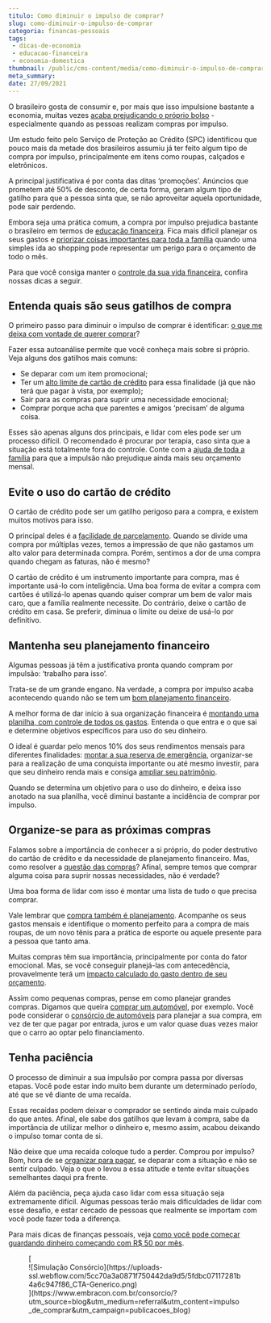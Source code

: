 ```yaml
---
titulo: Como diminuir o impulso de comprar?
slug: como-diminuir-o-impulso-de-comprar
categoria: financas-pessoais
tags:
 - dicas-de-economia
 - educacao-financeira
 - economia-domestica
thumbnail: /public/cms-content/media/como-diminuir-o-impulso-de-comprar.jpg
meta_summary: 
date: 27/09/2021
---
```

O brasileiro gosta de consumir e, por mais que isso impulsione bastante a economia, muitas vezes [acaba prejudicando o próprio bolso](https://www.embracon.com.br/blog/as-dicas-mais-valiosas-para-sair-do-vermelho) - especialmente quando as pessoas realizam compras por impulso.

Um estudo feito pelo Serviço de Proteção ao Crédito (SPC) identificou que pouco mais da metade dos brasileiros assumiu já ter feito algum tipo de compra por impulso, principalmente em itens como roupas, calçados e eletrônicos.

A principal justificativa é por conta das ditas ‘promoções’. Anúncios que prometem até 50% de desconto, de certa forma, geram algum tipo de gatilho para que a pessoa sinta que, se não aproveitar aquela oportunidade, pode sair perdendo.

Embora seja uma prática comum, a compra por impulso prejudica bastante o brasileiro em termos de [educação financeira](https://www.embracon.com.br/blog/educacao-financeira-entenda-a-importancia-para-o-cenario-atual). Fica mais difícil planejar os seus gastos e [priorizar coisas importantes para toda a família](https://www.embracon.com.br/blog/como-fazer-um-orcamento-familiar-sem-erro) quando uma simples ida ao shopping pode representar um perigo para o orçamento de todo o mês.

Para que você consiga manter o [controle da sua vida financeira](https://www.embracon.com.br/blog/5-dicas-de-como-mudar-sua-vida-financeira-em-2021), confira nossas dicas a seguir.

Entenda quais são seus gatilhos de compra
-----------------------------------------

O primeiro passo para diminuir o impulso de comprar é identificar: [o que me deixa com vontade de querer comprar](https://www.embracon.com.br/blog/dicas-para-uma-vida-financeira-mais-feliz)?

Fazer essa autoanálise permite que você conheça mais sobre si próprio. Veja alguns dos gatilhos mais comuns:

- Se deparar com um item promocional;
- Ter um [alto limite de cartão de crédito](https://www.embracon.com.br/blog/divida-de-cartao-de-credito-como-sair-dela-e-nao-entrar-mais) para essa finalidade (já que não terá que pagar à vista, por exemplo);
- Sair para as compras para suprir uma necessidade emocional;
- Comprar porque acha que parentes e amigos ‘precisam’ de alguma coisa.

Esses são apenas alguns dos principais, e lidar com eles pode ser um processo difícil. O recomendado é procurar por terapia, caso sinta que a situação está totalmente fora do controle. Conte com a [ajuda de toda a família](https://www.embracon.com.br/blog/envolva-seus-filhos-nas-financas-da-familia) para que a impulsão não prejudique ainda mais seu orçamento mensal.

Evite o uso do cartão de crédito
--------------------------------

O cartão de crédito pode ser um gatilho perigoso para a compra, e existem muitos motivos para isso.

O principal deles é a [facilidade de parcelamento](https://www.embracon.com.br/blog/saiba-quais-sao-os-pontos-positivos-e-negativos-de-pagar-a-vista-e-parcelado). Quando se divide uma compra por múltiplas vezes, temos a impressão de que não gastamos um alto valor para determinada compra. Porém, sentimos a dor de uma compra quando chegam as faturas, não é mesmo?

O cartão de crédito é um instrumento importante para compra, mas é importante usá-lo com inteligência. Uma boa forma de evitar a compra com cartões é utilizá-lo apenas quando quiser comprar um bem de valor mais caro, que a família realmente necessite. Do contrário, deixe o cartão de crédito em casa. Se preferir, diminua o limite ou deixe de usá-lo por definitivo.

Mantenha seu planejamento financeiro
------------------------------------

Algumas pessoas já têm a justificativa pronta quando compram por impulsão: ‘trabalho para isso’.

Trata-se de um grande engano. Na verdade, a compra por impulso acaba acontecendo quando não se tem um [bom planejamento financeiro](https://www.embracon.com.br/blog/planejamento-financeiro-um-guia-para-as-financas-nao-sairem-de-controle).

A melhor forma de dar início à sua organização financeira é [montando uma planilha, com controle de todos os gastos](https://www.embracon.com.br/blog/como-criar-uma-planilha-de-planejamento-financeiro). Entenda o que entra e o que sai e determine objetivos específicos para uso do seu dinheiro.

O ideal é guardar pelo menos 10% dos seus rendimentos mensais para diferentes finalidades: [montar a sua reserva de emergência](https://www.embracon.com.br/blog/por-que-e-importante-ter-uma-reserva-de-emergencia), organizar-se para a realização de uma conquista importante ou até mesmo investir, para que seu dinheiro renda mais e consiga [ampliar seu patrimônio](https://www.embracon.com.br/blog/5-formas-de-aumentar-seu-patrimonio-com-o-consorcio).

Quando se determina um objetivo para o uso do dinheiro, e deixa isso anotado na sua planilha, você diminui bastante a incidência de comprar por impulso.

Organize-se para as próximas compras 
-------------------------------------

Falamos sobre a importância de conhecer a si próprio, do poder destrutivo do cartão de crédito e da necessidade de planejamento financeiro. Mas, como resolver a [questão das compras](https://www.embracon.com.br/blog/compras-de-natal-como-gastar-pouco-e-presentear-toda-a-familia)? Afinal, sempre temos que comprar alguma coisa para suprir nossas necessidades, não é verdade?

Uma boa forma de lidar com isso é montar uma lista de tudo o que precisa comprar.

Vale lembrar que [compra também é planejamento](https://www.embracon.com.br/blog/10-importantes-dicas-para-economizar-nas-compras-de-casa). Acompanhe os seus gastos mensais e identifique o momento perfeito para a compra de mais roupas, de um novo tênis para a prática de esporte ou aquele presente para a pessoa que tanto ama.

Muitas compras têm sua importância, principalmente por conta do fator emocional. Mas, se você conseguir planejá-las com antecedência, provavelmente terá um [impacto calculado do gasto dentro de seu orçamento](https://www.embracon.com.br/blog/aprenda-como-montar-um-orcamento-familiar-em-5-passos).

Assim como pequenas compras, pense em como planejar grandes compras. Digamos que queira [comprar um automóvel](https://www.embracon.com.br/blog/primeiro-carro-como-acertar-na-escolha), por exemplo. Você pode considerar o [consórcio de automóveis](https://www.embracon.com.br/blog/como-funciona-consorcio-de-automoveis-por-que-boa-opcao) para planejar a sua compra, em vez de ter que pagar por entrada, juros e um valor quase duas vezes maior que o carro ao optar pelo financiamento.

Tenha paciência
---------------

O processo de diminuir a sua impulsão por compra passa por diversas etapas. Você pode estar indo muito bem durante um determinado período, até que se vê diante de uma recaída.

Essas recaídas podem deixar o comprador se sentindo ainda mais culpado do que antes. Afinal, ele sabe dos gatilhos que levam à compra, sabe da importância de utilizar melhor o dinheiro e, mesmo assim, acabou deixando o impulso tomar conta de si.

Não deixe que uma recaída coloque tudo a perder. Comprou por impulso? Bom, hora de se [organizar para pagar](https://www.embracon.com.br/blog/saiba-o-que-fazer-para-limpar-o-nome), se deparar com a situação e não se sentir culpado. Veja o que o levou a essa atitude e tente evitar situações semelhantes daqui pra frente.

Além da paciência, peça ajuda caso lidar com essa situação seja extremamente difícil. Algumas pessoas terão mais dificuldades de lidar com esse desafio, e estar cercado de pessoas que realmente se importam com você pode fazer toda a diferença.

Para mais dicas de finanças pessoais, veja [como você pode começar guardando dinheiro começando com R$ 50 por mês](https://www.embracon.com.br/blog/qual-o-melhor-investimento-para-r-50-r-500-ou-r-5000).

<figure class="w-richtext-figure-type-image w-richtext-align-center">[<div>![Simulação Consórcio](https://uploads-ssl.webflow.com/5cc70a3a0871f750442da9d5/5fdbc07117281b4a6c947f86_CTA-Generico.png)</div>](https://www.embracon.com.br/consorcio/?utm_source=blog&utm_medium=referral&utm_content=impulso_de_comprar&utm_campaign=publicacoes_blog)</figure>
